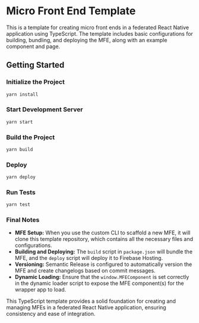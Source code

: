 # Micro Front End Template

This is a template for creating micro front ends in a federated React Native application using TypeScript. The template includes basic configurations for building, bundling, and deploying the MFE, along with an example component and page.

## Getting Started

### Initialize the Project

```bash
yarn install
```

### Start Development Server

```bash
yarn start
```

### Build the Project

```bash
yarn build
```

### Deploy

```bash
yarn deploy
```

### Run Tests

```bash
yarn test
```

### Final Notes

- **MFE Setup:** When you use the custom CLI to scaffold a new MFE, it will clone this template repository, which contains all the necessary files and configurations.
- **Building and Deploying:** The `build` script in `package.json` will bundle the MFE, and the `deploy` script will deploy it to Firebase Hosting.
- **Versioning:** Semantic Release is configured to automatically version the MFE and create changelogs based on commit messages.
- **Dynamic Loading:** Ensure that the `window.MFEComponent` is set correctly in the dynamic loader script to expose the MFE component(s) for the wrapper app to load.

This TypeScript template provides a solid foundation for creating and managing MFEs in a federated React Native application, ensuring consistency and ease of integration.
